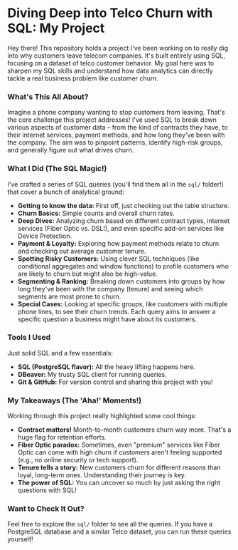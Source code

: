 # Diving Deep into Telco Churn with SQL: My Project
Hey there! This repository holds a project I've been working on to really dig into why customers leave telecom companies. It's built entirely using SQL, focusing on a dataset of telco customer behavior. My goal here was to sharpen my SQL skills and understand how data analytics can directly tackle a real business problem like customer churn.

### What's This All About?
Imagine a phone company wanting to stop customers from leaving. That's the core challenge this project addresses! I've used SQL to break down various aspects of customer data – from the kind of contracts they have, to their internet services, payment methods, and how long they've been with the company. The aim was to pinpoint patterns, identify high-risk groups, and generally figure out what drives churn.

### What I Did (The SQL Magic!)
I've crafted a series of SQL queries (you'll find them all in the `sql/` folder!) that cover a bunch of analytical ground:
* **Getting to know the data:** First off, just checking out the table structure.
* **Churn Basics:** Simple counts and overall churn rates.
* **Deep Dives:** Analyzing churn based on different contract types, internet services (Fiber Optic vs. DSL!), and even specific add-on services like Device Protection.
* **Payment & Loyalty:** Exploring how payment methods relate to churn and checking out average customer tenure.
* **Spotting Risky Customers:** Using clever SQL techniques (like conditional aggregates and window functions) to profile customers who are likely to churn but might also be high-value.
* **Segmenting & Ranking:** Breaking down customers into groups by how long they've been with the company (tenure) and seeing which segments are most prone to churn.
* **Special Cases:** Looking at specific groups, like customers with multiple phone lines, to see their churn trends.
Each query aims to answer a specific question a business might have about its customers.

### Tools I Used
Just solid SQL and a few essentials:
* **SQL (PostgreSQL flavor):** All the heavy lifting happens here.
* **DBeaver:** My trusty SQL client for running queries.
* **Git & GitHub:** For version control and sharing this project with you!

### My Takeaways (The 'Aha!' Moments!)
Working through this project really highlighted some cool things:

* **Contract matters!** Month-to-month customers churn way more. That's a huge flag for retention efforts.
* **Fiber Optic paradox:** Sometimes, even "premium" services like Fiber Optic can come with high churn if customers aren't feeling supported (e.g., no online security or tech support).
* **Tenure tells a story:** New customers churn for different reasons than loyal, long-term ones. Understanding their journey is key.
* **The power of SQL:** You can uncover so much by just asking the right questions with SQL!

### Want to Check It Out?
Feel free to explore the `sql/` folder to see all the queries. If you have a PostgreSQL database and a similar Telco dataset, you can run these queries yourself!
